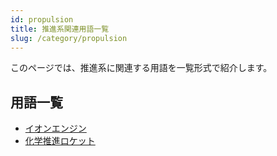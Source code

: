 ```yaml
---
id: propulsion
title: 推進系関連用語一覧
slug: /category/propulsion
---
```


このページでは、推進系に関連する用語を一覧形式で紹介します。

## 用語一覧

- [イオンエンジン](/docs/propulsion/ion-engine)
- [化学推進ロケット](/docs/propulsion/chemical-rocket)
